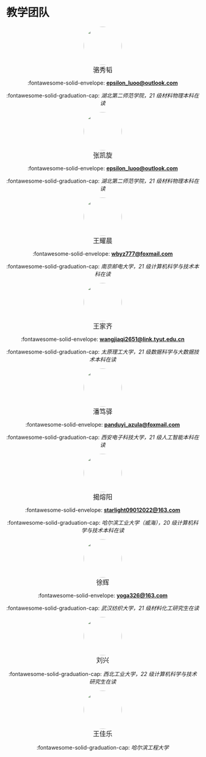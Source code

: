 # 教学团队

<div align="center">
<img style="height: 100px; border-radius: 50px" src="../../images/team/xiutao_luo.jpg">
</div>
<div align="center" markdown>
<big>骆秀韬</big>

:fontawesome-solid-envelope: **[epsilon_luoo@outlook.com](mailto:epsilon_luoo@outlook.com)**

:fontawesome-solid-graduation-cap: *湖北第二师范学院，21 级材料物理本科在读*
</div>

<div align="center">
<img style="height: 100px; border-radius: 50px" src="../../images/team/kaixuan_zhang.jpg">
</div>
<div align="center" markdown>
<big>张凯旋</big>

:fontawesome-solid-envelope: **[epsilon_luoo@outlook.com](mailto:epsilon_luoo@outlook.com)**

:fontawesome-solid-graduation-cap: *湖北第二师范学院，21 级材料物理本科在读*
</div>

<div align="center">
<img style="height: 100px; border-radius: 50px" src="../../images/team/yaocheng_wang.jpg">
</div>
<div align="center" markdown>
<big>王耀晨</big>

:fontawesome-solid-envelope: **[wbyz777@foxmail.com](mailto:wbyz777@foxmail.com)**

:fontawesome-solid-graduation-cap: *南京邮电大学，21 级计算机科学与技术本科在读*
</div>

<div align="center">
<img style="height: 100px; border-radius: 50px" src="../../images/team/jiaqi_wang.jpg">
</div>
<div align="center" markdown>
<big>王家齐</big>

:fontawesome-solid-envelope: **[wangjiaqi2651@link.tyut.edu.cn](mailto:wangjiaqi2651@link.tyut.edu.cn)**

:fontawesome-solid-graduation-cap: *太原理工大学，21 级数据科学与大数据技术本科在读*
</div>

<div align="center">
<img style="height: 100px; border-radius: 50px" src="../../images/team/duyi_pan.jpg">
</div>
<div align="center" markdown>
<big>潘笃驿</big>

:fontawesome-solid-envelope: **[panduyi_azula@foxmail.com](mailto:panduyi_azula@foxmail.com)**

:fontawesome-solid-graduation-cap: *西安电子科技大学，21 级人工智能本科在读*
</div>

<div align="center">
<img style="height: 100px; border-radius: 50px" src="../../images/team/rongyang_jie.jpg">
</div>
<div align="center" markdown>
<big>揭熔阳</big>

:fontawesome-solid-envelope: **[starlight09012022@163.com](mailto:starlight09012022@163.com)**

:fontawesome-solid-graduation-cap: *哈尔滨工业大学（威海），20 级计算机科学与技术本科在读*
</div>

<div align="center">
<img style="height: 100px; border-radius: 50px" src="../../images/team/hui_xu.jpg">
</div>
<div align="center" markdown>
<big>徐辉</big>

:fontawesome-solid-envelope: **[yoga326@163.com](mailto:yoga326@163.com)**

:fontawesome-solid-graduation-cap: *武汉纺织大学，21 级材料化工研究生在读*
</div>

<div align="center">
<img style="height: 100px; border-radius: 50px" src="../../images/team/xing_liu.jpg">
</div>
<div align="center" markdown>
<big>刘兴</big>

:fontawesome-solid-graduation-cap: *西北工业大学，22 级计算机科学与技术研究生在读*
</div>

<div align="center">
<img style="height: 100px; border-radius: 50px" src="../../images/team/jiale_wang.jpg">
</div>
<div align="center" markdown>
<big>王佳乐</big>

:fontawesome-solid-graduation-cap: *哈尔滨工程大学*
</div>